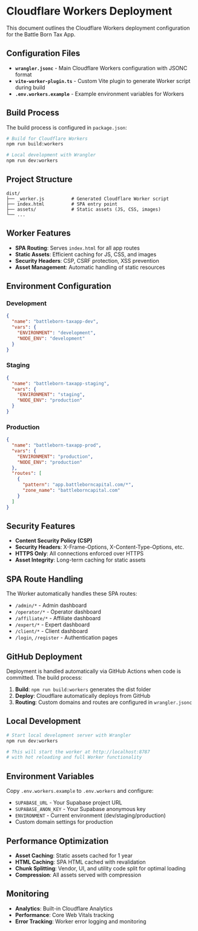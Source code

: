 # Cloudflare Workers Deployment

This document outlines the Cloudflare Workers deployment configuration for the Battle Born Tax App.

## Configuration Files

- **`wrangler.jsonc`** - Main Cloudflare Workers configuration with JSONC format
- **`vite-worker-plugin.ts`** - Custom Vite plugin to generate Worker script during build
- **`.env.workers.example`** - Example environment variables for Workers

## Build Process

The build process is configured in `package.json`:

```bash
# Build for Cloudflare Workers
npm run build:workers

# Local development with Wrangler
npm run dev:workers
```

## Project Structure

```
dist/
├── _worker.js          # Generated Cloudflare Worker script
├── index.html          # SPA entry point
├── assets/             # Static assets (JS, CSS, images)
└── ...
```

## Worker Features

- **SPA Routing**: Serves `index.html` for all app routes
- **Static Assets**: Efficient caching for JS, CSS, and images
- **Security Headers**: CSP, CSRF protection, XSS prevention
- **Asset Management**: Automatic handling of static resources

## Environment Configuration

### Development
```json
{
  "name": "battleborn-taxapp-dev",
  "vars": {
    "ENVIRONMENT": "development",
    "NODE_ENV": "development"
  }
}
```

### Staging
```json
{
  "name": "battleborn-taxapp-staging",
  "vars": {
    "ENVIRONMENT": "staging",
    "NODE_ENV": "production"
  }
}
```

### Production
```json
{
  "name": "battleborn-taxapp-prod",
  "vars": {
    "ENVIRONMENT": "production",
    "NODE_ENV": "production"
  },
  "routes": [
    {
      "pattern": "app.battleborncapital.com/*",
      "zone_name": "battleborncapital.com"
    }
  ]
}
```

## Security Features

- **Content Security Policy (CSP)**
- **Security Headers**: X-Frame-Options, X-Content-Type-Options, etc.
- **HTTPS Only**: All connections enforced over HTTPS
- **Asset Integrity**: Long-term caching for static assets

## SPA Route Handling

The Worker automatically handles these SPA routes:
- `/admin/*` - Admin dashboard
- `/operator/*` - Operator dashboard  
- `/affiliate/*` - Affiliate dashboard
- `/expert/*` - Expert dashboard
- `/client/*` - Client dashboard
- `/login`, `/register` - Authentication pages

## GitHub Deployment

Deployment is handled automatically via GitHub Actions when code is committed. The build process:

1. **Build**: `npm run build:workers` generates the dist folder
2. **Deploy**: Cloudflare automatically deploys from GitHub
3. **Routing**: Custom domains and routes are configured in `wrangler.jsonc`

## Local Development

```bash
# Start local development server with Wrangler
npm run dev:workers

# This will start the worker at http://localhost:8787
# with hot reloading and full Worker functionality
```

## Environment Variables

Copy `.env.workers.example` to `.env.workers` and configure:

- `SUPABASE_URL` - Your Supabase project URL
- `SUPABASE_ANON_KEY` - Your Supabase anonymous key  
- `ENVIRONMENT` - Current environment (dev/staging/production)
- Custom domain settings for production

## Performance Optimization

- **Asset Caching**: Static assets cached for 1 year
- **HTML Caching**: SPA HTML cached with revalidation
- **Chunk Splitting**: Vendor, UI, and utility code split for optimal loading
- **Compression**: All assets served with compression

## Monitoring

- **Analytics**: Built-in Cloudflare Analytics
- **Performance**: Core Web Vitals tracking
- **Error Tracking**: Worker error logging and monitoring